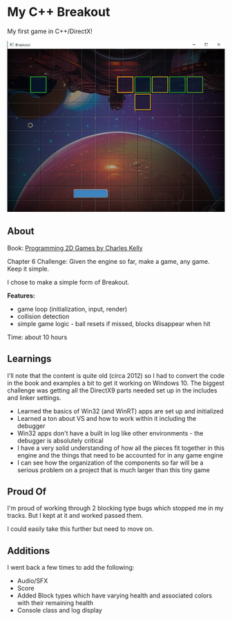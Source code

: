 # My C++ Breakout

My first game in C++/DirectX!

![My Breakout](pictures/screenshot.png)

## About 

Book: [Programming 2D Games by Charles Kelly](http://www.programming2dgames.com//)

Chapter 6 Challenge: Given the engine so far, make a game, any game. Keep it simple.

I chose to make a simple form of Breakout.

**Features:**

* game loop (initialization, input, render)
* collision detection
* simple game logic - ball resets if missed, blocks disappear when hit

Time: about 10 hours


## Learnings

I'll note that the content is quite old (circa 2012) so I had to convert the code in the book and examples a bit to get it working on Windows 10. The biggest challenge was getting all the DirectX9 parts needed set up in the includes and linker settings.

* Learned the basics of Win32 (and WinRT) apps are set up and initialized
* Learned a ton about VS and how to work within it including the debugger
* Win32 apps don't have a built in log like other environments - the debugger is absolutely critical
* I have a very solid understanding of how all the pieces fit together in this engine and the things that need to be accounted for in any game engine
* I can see how the organization of the components so far will be a serious problem on a project that is much larger than this tiny game


## Proud Of

I'm proud of working through 2 blocking type bugs which stopped me in my tracks. But I kept at it and worked passed them. 

I could easily take this further but need to move on.

## Additions

I went back a few times to add the following:

- Audio/SFX
- Score
- Added Block types which have varying health and associated colors with their remaining health
- Console class and log display